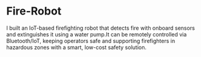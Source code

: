 # Fire-Robot
I built an IoT-based firefighting robot that detects fire with onboard sensors and extinguishes it using a water pump.It can be remotely controlled via Bluetooth/IoT, keeping operators safe and supporting firefighters in hazardous zones with a smart, low-cost safety solution.
